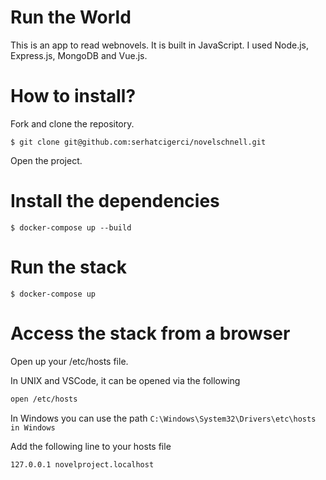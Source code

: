# Run the World

This is an app to read webnovels. It is built in JavaScript. I used Node.js, Express.js, MongoDB and Vue.js.

# How to install?

Fork and clone the repository.

```
$ git clone git@github.com:serhatcigerci/novelschnell.git
```

Open the project.

# Install the dependencies

```
$ docker-compose up --build
```

# Run the stack

```
$ docker-compose up
```

# Access the stack from a browser

Open up your /etc/hosts file.

In UNIX and VSCode, it can be opened via the following

```bash
open /etc/hosts
```

In Windows you can use the path `C:\Windows\System32\Drivers\etc\hosts in Windows`

Add the following line to your hosts file

```
127.0.0.1 novelproject.localhost
```